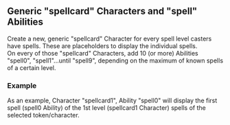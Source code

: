 ## Generic "spellcard" Characters and "spell" Abilities
Create a new, generic "spellcard" Character for every spell level casters have spells. These are placeholders to display the individual spells.  
On every of those "spellcard" Characters, add 10 (or more) Abilities "spell0", "spell1"...until "spell9", depending on the maximum of known spells of a certain level. 
### Example
As an example, Character "spellcard1", Ability "spell0" will display the first spell (spell0 Ability) of the 1st level (spellcard1 Character) spells of the selected token/character.
